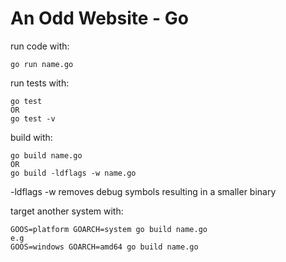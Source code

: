 # An Odd Website - Go

run code with:

    go run name.go

run tests with:

    go test
    OR
    go test -v

build with:
	
	go build name.go
	OR
	go build -ldflags -w name.go

-ldflags -w removes debug symbols resulting in a smaller binary

target another system with:

	GOOS=platform GOARCH=system go build name.go
	e.g
	GOOS=windows GOARCH=amd64 go build name.go
